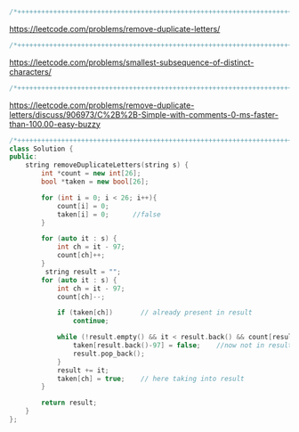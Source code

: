 ``` cpp
/*++++++++++++++++++++++++++++++++++++++++++++++++++++++++++++++++++++++++*/-------------------------------------SAME QUESTION
```
https://leetcode.com/problems/remove-duplicate-letters/

``` cpp
/*++++++++++++++++++++++++++++++++++++++++++++++++++++++++++++++++++++++++*/----------------------------------------------------SAME QUESTION
```
https://leetcode.com/problems/smallest-subsequence-of-distinct-characters/ 
``` cpp
/*++++++++++++++++++++++++++++++++++++++++++++++++++++++++++++++++++++++++*/----------------------------------------------------------------------MY SOLUTION
```
https://leetcode.com/problems/remove-duplicate-letters/discuss/906973/C%2B%2B-Simple-with-comments-0-ms-faster-than-100.00-easy-buzzy

``` cpp
/*++++++++++++++++++++++++++++++++++++++++++++++++++++++++++++++++++++++++*/
class Solution {
public:
    string removeDuplicateLetters(string s) {
        int *count = new int[26];
        bool *taken = new bool[26];

        for (int i = 0; i < 26; i++){
            count[i] = 0;
            taken[i] = 0;      //false
        }

        for (auto it : s) {
            int ch = it - 97;
            count[ch]++;
        }
         string result = "";
        for (auto it : s) {
            int ch = it - 97;
            count[ch]--;

            if (taken[ch])       // already present in result
                continue;

            while (!result.empty() && it < result.back() && count[result.back()-97]) {
                taken[result.back()-97] = false;    //now not in result
                result.pop_back();
            }
            result += it;
            taken[ch] = true;    // here taking into result
        }

        return result;
    }
};
